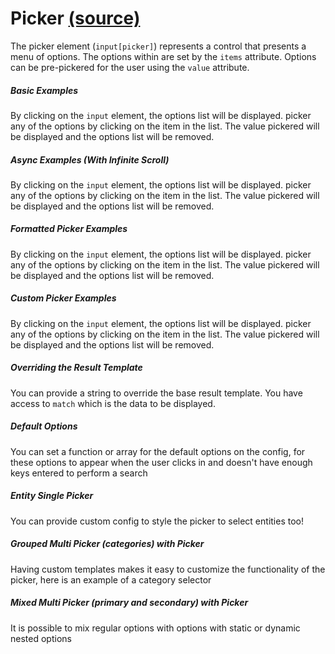 Picker [(source)](https://github.com/bullhorn/novo-elements/blob/master/projects/novo-elements/src/elements/picker)
============================================================================================

The picker element (`input[picker]`) represents a control that presents a menu of options. The options within are set by the `items` attribute. Options can be pre\-pickered for the user using the `value` attribute.

  

##### Basic Examples

By clicking on the `input` element, the options list will be displayed. picker any of the options by clicking on the item in the list. The value pickered will be displayed and the options list will be removed.

<code-example example="basic-picker"></code-example>

##### Async Examples (With Infinite Scroll)

By clicking on the `input` element, the options list will be displayed. picker any of the options by clicking on the item in the list. The value pickered will be displayed and the options list will be removed.

<code-example example="async-picker"></code-example>

##### Formatted Picker Examples

By clicking on the `input` element, the options list will be displayed. picker any of the options by clicking on the item in the list. The value pickered will be displayed and the options list will be removed.

<code-example example="formatted-picker"></code-example>

##### Custom Picker Examples

By clicking on the `input` element, the options list will be displayed. picker any of the options by clicking on the item in the list. The value pickered will be displayed and the options list will be removed.

<code-example example="custom-picker-results"></code-example>

##### Overriding the Result Template

You can provide a string to override the base result template. You have access to `match` which is the data to be displayed.

<code-example example="override-template"></code-example>

##### Default Options

You can set a function or array for the default options on the config, for these options to appear when the user clicks in and doesn't have enough keys entered to perform a search

<code-example example="default-options-picker"></code-example>

##### Entity Single Picker

You can provide custom config to style the picker to select entities too!

<code-example example="entity-picker"></code-example>

##### Grouped Multi Picker (categories) with Picker

Having custom templates makes it easy to customize the functionality of the picker, here is an example of a category selector

<code-example example="grouped-picker"></code-example>

##### Mixed Multi Picker (primary and secondary) with Picker

It is possible to mix regular options with options with static or dynamic nested options

<code-example example="mixed-picker"></code-example>
